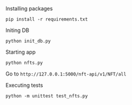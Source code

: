 Installing packages
```
pip install -r requirements.txt
```


Initing DB
```
python init_db.py
```


Starting app
```
python nfts.py
```

Go to `http://127.0.0.1:5000/nft-api/v1/NFT/all`




Executing tests
```
python -m unittest test_nfts.py
```